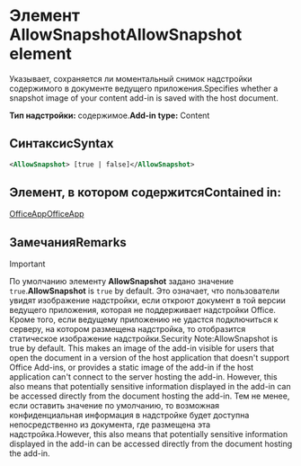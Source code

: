 # <a name="allowsnapshot-element"></a><span data-ttu-id="b427e-101">Элемент AllowSnapshot</span><span class="sxs-lookup"><span data-stu-id="b427e-101">AllowSnapshot element</span></span>

<span data-ttu-id="b427e-102">Указывает, сохраняется ли моментальный снимок надстройки содержимого в документе ведущего приложения.</span><span class="sxs-lookup"><span data-stu-id="b427e-102">Specifies whether a snapshot image of your content add-in is saved with the host document.</span></span>

<span data-ttu-id="b427e-103">**Тип надстройки:** содержимое.</span><span class="sxs-lookup"><span data-stu-id="b427e-103">**Add-in type:** Content</span></span>

## <a name="syntax"></a><span data-ttu-id="b427e-104">Синтаксис</span><span class="sxs-lookup"><span data-stu-id="b427e-104">Syntax</span></span>

```XML
<AllowSnapshot> [true | false]</AllowSnapshot>
```

## <a name="contained-in"></a><span data-ttu-id="b427e-105">Элемент, в котором содержится</span><span class="sxs-lookup"><span data-stu-id="b427e-105">Contained in:</span></span>

[<span data-ttu-id="b427e-106">OfficeApp</span><span class="sxs-lookup"><span data-stu-id="b427e-106">OfficeApp</span></span>](officeapp.md)

## <a name="remarks"></a><span data-ttu-id="b427e-107">Замечания</span><span class="sxs-lookup"><span data-stu-id="b427e-107">Remarks</span></span>

 > [!IMPORTANT]
 > <span data-ttu-id="b427e-108">По умолчанию элементу **AllowSnapshot** задано значение `true`.</span><span class="sxs-lookup"><span data-stu-id="b427e-108">**AllowSnapshot** is `true` by default.</span></span> <span data-ttu-id="b427e-109">Это означает, что пользователи увидят изображение надстройки, если откроют документ в той версии ведущего приложения, которая не поддерживает надстройки Office. Кроме того, если ведущему приложению не удастся подключиться к серверу, на котором размещена надстройка, то отобразится статическое изображение надстройки.</span><span class="sxs-lookup"><span data-stu-id="b427e-109">Security Note:AllowSnapshot is true by default. This makes an image of the add-in visible for users that open the document in a version of the host application that doesn't support Office Add-ins, or provides a static image of the add-in if the host application can't connect to the server hosting the add-in. However, this also means that potentially sensitive information displayed in the add-in can be accessed directly from the document hosting the add-in.</span></span> <span data-ttu-id="b427e-110">Тем не менее, если оставить значение по умолчанию, то возможная конфиденциальная информация в надстройке будет доступна непосредственно из документа, где размещена эта надстройка.</span><span class="sxs-lookup"><span data-stu-id="b427e-110">However, this also means that potentially sensitive information displayed in the add-in can be accessed directly from the document hosting the add-in.</span></span>

